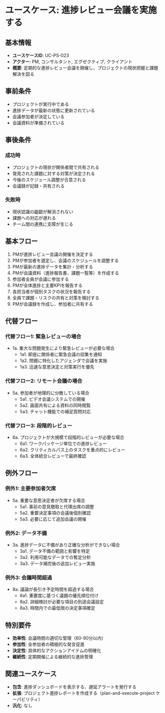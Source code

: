 # ユースケース: 進捗レビュー会議を実施する

## 基本情報
- **ユースケースID**: UC-PS-023
- **アクター**: PM, コンサルタント, エグゼクティブ, クライアント
- **概要**: 定期的な進捗レビュー会議を開催し、プロジェクトの現状把握と課題解決を図る

## 事前条件
- プロジェクトが実行中である
- 進捗データが最新の状態に更新されている
- 会議参加者が決定している
- 会議資料が準備されている

## 事後条件
### 成功時
- プロジェクトの現状が関係者間で共有される
- 発見された課題に対する対策が決定される
- 今後のスケジュール調整が合意される
- 会議録が記録・共有される

### 失敗時
- 現状認識の齟齬が解消されない
- 課題への対応が遅れる
- チーム間の連携に支障が生じる

## 基本フロー
1. PMが進捗レビュー会議の開催を決定する
2. PMが参加者を選定し、会議のスケジュールを調整する
3. PMが最新の進捗データを集計・分析する
4. PMが会議資料（進捗報告書、課題一覧等）を作成する
5. 参加者全員が会議に参加する
6. PMが全体進捗と主要KPIを報告する
7. 各担当者が個別タスクの状況を報告する
8. 全員で課題・リスクの共有と対策を検討する
9. PMが会議録を作成し、参加者に共有する

## 代替フロー
### 代替フロー1: 緊急レビューの場合
- 1a. 重大な問題発生により緊急レビューが必要な場合
  - 1a1. 即座に関係者に緊急会議の招集を通知
  - 1a2. 問題に特化したアジェンダで会議を実施
  - 1a3. 迅速な意思決定と対策実行を優先

### 代替フロー2: リモート会議の場合
- 5a. 参加者が地理的に分散している場合
  - 5a1. ビデオ会議システムでの開催
  - 5a2. 画面共有による資料の同時閲覧
  - 5a3. チャット機能での補足質問対応

### 代替フロー3: 段階的レビュー
- 6a. プロジェクトが大規模で段階的レビューが必要な場合
  - 6a1. ワークパッケージ単位での進捗レビュー
  - 6a2. クリティカルパス上のタスクを重点的にレビュー
  - 6a3. 全体統合レビューで最終確認

## 例外フロー
### 例外1: 主要参加者欠席
- 5a. 重要な意思決定者が欠席する場合
  - 5a1. 事前の意見聴取と代理出席の調整
  - 5a2. 重要決定事項の会議後個別確認
  - 5a3. 必要に応じて追加会議の開催

### 例外2: データ不備
- 3a. 進捗データに不備があり正確な分析ができない場合
  - 3a1. データ不備の範囲と影響を特定
  - 3a2. 利用可能なデータでの暫定分析
  - 3a3. データ補完後の追加レビュー実施

### 例外3: 会議時間超過
- 8a. 議論が長引き予定時間を超過する場合
  - 8a1. 重要度に基づく議題の優先順位付け
  - 8a2. 詳細検討が必要な項目の別途会議設定
  - 8a3. 時間内での最低限の決定事項確定

## 特別要件
- **効率性**: 会議時間の適切な管理（60-90分以内）
- **参加性**: 全参加者の積極的な発言促進
- **決定性**: 具体的なアクションアイテムの明確化
- **継続性**: 定期開催による継続的な進捗管理

## 関連ユースケース
- **包含**: 進捗ダッシュボードを表示する、遅延アラートを発行する
- **拡張**: プロジェクト進捗レポートを作成する（plan-and-execute-project ケーパビリティ）
- **汎化**: なし